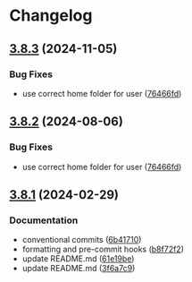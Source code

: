 # Changelog

## [3.8.3](https://github.com/moraroy/NonSteamLaunchers-On-Steam-Deck/compare/v3.8.2...v3.8.3) (2024-11-05)


### Bug Fixes

* use correct home folder for user ([76466fd](https://github.com/moraroy/NonSteamLaunchers-On-Steam-Deck/commit/76466fdcc6f5473dc004aec365a4c58a9057eeee))

## [3.8.2](https://github.com/moraroy/NonSteamLaunchers-On-Steam-Deck/compare/v3.8.1...v3.8.2) (2024-08-06)


### Bug Fixes

* use correct home folder for user ([76466fd](https://github.com/moraroy/NonSteamLaunchers-On-Steam-Deck/commit/76466fdcc6f5473dc004aec365a4c58a9057eeee))

## [3.8.1](https://github.com/moraroy/NonSteamLaunchers-On-Steam-Deck/compare/v3.8.0...v3.8.1) (2024-02-29)


### Documentation

* conventional commits ([6b41710](https://github.com/moraroy/NonSteamLaunchers-On-Steam-Deck/commit/6b4171090dca8695856c1e98330973f729547081))
* formatting and pre-commit hooks ([b8f72f2](https://github.com/moraroy/NonSteamLaunchers-On-Steam-Deck/commit/b8f72f2dd1a542d08225e9ffbdebd1187262e468))
* update README.md ([61e19be](https://github.com/moraroy/NonSteamLaunchers-On-Steam-Deck/commit/61e19bee16871aeb46a9f8ee9734ca89f5b0a82c))
* update README.md ([3f6a7c9](https://github.com/moraroy/NonSteamLaunchers-On-Steam-Deck/commit/3f6a7c952665d1ec4146bd454a8ef38c1c2fbe46))
